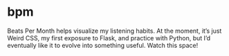 bpm
===

Beats Per Month helps visualize my listening habits. At the moment, it’s just Weird CSS, my first exposure to Flask, and practice with Python, but I’d eventually like it to evolve into something useful. Watch this space!
